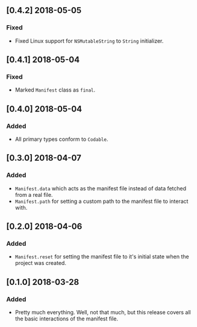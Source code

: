 ## [0.4.2] 2018-05-05

### Fixed
- Fixed Linux support for `NSMutableString` to `String` initializer.

## [0.4.1] 2018-05-04

### Fixed
- Marked `Manifest` class as `final`.

## [0.4.0] 2018-05-04

### Added
- All primary types conform to `Codable`.


## [0.3.0] 2018-04-07

### Added
- `Manifest.data` which acts as the manifest file instead of data fetched from a real file.
- `Manifest.path` for setting a custom path to the manifest file to interact with.

## [0.2.0] 2018-04-06

### Added
- `Manifest.reset` for setting the manifest file to it's initial state when the project was created.

## [0.1.0] 2018-03-28

### Added
- Pretty much everything. Well, not that much, but this release covers all the basic interactions of the manifest file.